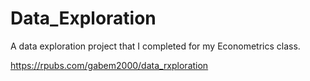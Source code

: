 # Data_Exploration
A data exploration project that I completed for my Econometrics class. 

https://rpubs.com/gabem2000/data_rxploration

